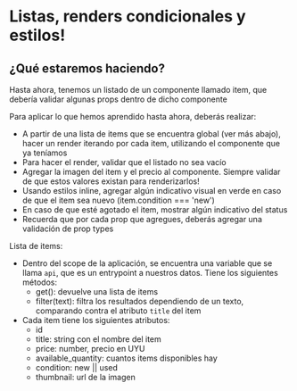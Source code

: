# Listas, renders condicionales y estilos!

## ¿Qué estaremos haciendo?
Hasta ahora, tenemos un listado de un componente llamado item, que debería validar algunas props dentro de dicho componente

Para aplicar lo que hemos aprendido hasta ahora, deberás realizar:
- A partir de una lista de items que se encuentra global (ver más abajo), hacer un render iterando por cada item, utilizando el componente que ya teníamos
- Para hacer el render, validar que el listado no sea vacío
- Agregar la imagen del item y el precio al componente. Siempre validar de que estos valores existan para renderizarlos!
- Usando estilos inline, agregar algún indicativo visual en verde en caso de que el item sea nuevo (item.condition === 'new')
- En caso de que esté agotado el item, mostrar algún indicativo del status
- Recuerda que por cada prop que agregues, deberás agregar una validación de prop types

Lista de items:
- Dentro del scope de la aplicación, se encuentra una variable que se llama `api`, que es un entrypoint a nuestros datos. Tiene los siguientes métodos:
    - get(): devuelve una lista de items
    - filter(text): filtra los resultados dependiendo de un texto, comparando contra el atributo `title` del item
- Cada item tiene los siguientes atributos:
    - id
    - title: string con el nombre del item
    - price: number, precio en UYU
    - available_quantity: cuantos items disponibles hay
    - condition: new || used
    - thumbnail: url de la imagen
